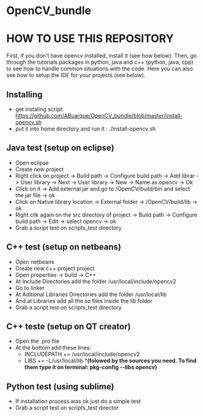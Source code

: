 # OpenCV_bundle

# HOW TO USE THIS REPOSITORY
First, if you don't have opencv installed, install it (see how below). Then, go through the tutorials packages in python, java and c++ (python, java, cpp) to see how to handle common situations with the code. Here you can also see how to setup the IDE for your projects (see below).

## Installing
+ get instaling script: https://github.com/ABuarque/OpenCV_bundle/blob/master/install-opencv.sh
+ put it into home directory and run it : ./install-opencv.sh

## Java test (setup on eclipse)
+ Open eclipse
+ Create new project
+ Right click on project -> Build path -> Configure build path -> Add librar -> User library -> Next -> User library -> New -> Name as opencv -> Ok   
+ Click on it -> Add external jar and go to /OpenCV/build/bin and select the jar file -> ok
+ Click on Native library location -> External folder -> /OpenCV/build/lib -> ok
+ Right clik again on the src directory of project -> Build path -> Configure build path -> Edit -> select opencv -> ok
+ Grab a script test on scripts_test directory

## C++ test (setup on netbeans)
+ Open netbeans
+ Create new c++ project project
+ Open properties -> build -> C++
+ At Include Directories add the folder /usr/local/include/opencv2
+ Go to linker
+ At Aditional Libraries Directories add the folder /usr/local/lib
+ And at Libraries add all the so files inside the lib folder
+ Grab a script test on scripts_test directory

## C++ teste (setup on QT creator)
+ Open the .pro file
+ At the bottom add these lines:
  + INCLUDEPATH += /usr/local/include/opencv2
  + LIBS += -L/usr/local/lib ***(folowed by the sources you need. To find them type it on terminal: pkg-config --libs opencv)**

## Python test (using sublime)
+ If installation process was ok just do a simple test
+ Grab a script test on scripts_test director
